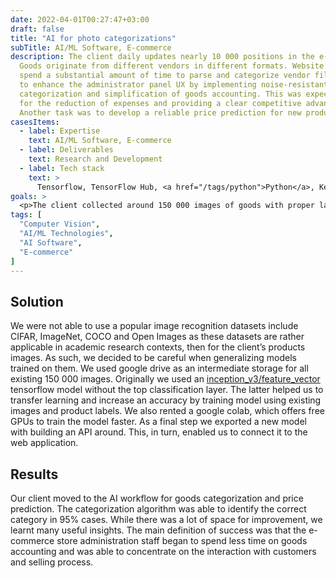 ```yaml
---
date: 2022-04-01T00:27:47+03:00
draft: false
title: "AI for photo categorizations"
subTitle: AI/ML Software, E-commerce
description: The client daily updates nearly 10 000 positions in the e-commerce store. 
  Goods originate from different vendors in different formats. Website administrators 
  spend a substantial amount of time to parse and categorize vendor files. The task was 
  to enhance the administrator panel UX by implementing noise-resistant automatic 
  categorization and simplification of goods accounting. This was expected to allow 
  for the reduction of expenses and providing a clear competitive advantage. 
  Another task was to develop a reliable price prediction for new products.
casesItems:
  - label: Expertise
    text: AI/ML Software, E-commerce
  - label: Deliverables
    text: Research and Development
  - label: Tech stack
    text: >
      Tensorflow, TensorFlow Hub, <a href="/tags/python">Python</a>, Keras, Google Colab, Google Drive, Django
goals: >
  <p>The client collected around 150 000 images of goods with proper labels over the number of years. As a result, an extensive database divided into the training and validation sets was created. First of all, we examined existing computer vision solutions for classifying objects by photos. With the client training set, we have improved the object detection and classification algorithm to be noise-resistant to images with more than one object. Our team built a clustering algorithm based on the knowledge and specifics of the customer’s categorization hierarchy. Additionally, we implemented an algorithm persistent to changes in images quality, lighting and visual angle. The category detection pipeline was completely automated and was removed from the manual categorization workflow.</p>
tags: [
  "Computer Vision",
  "AI/ML Technologies",
  "AI Software",
  "E-commerce"
]
---
```


## Solution

We were not able to use a popular image recognition datasets include CIFAR, ImageNet, COCO and Open Images as these datasets are rather applicable in academic research contexts, then for the client’s products images. As such, we decided to be careful when generalizing models trained on them. We used google drive as an intermediate storage for all existing 150 000 images. Originally we used an [inception_v3/feature_vector](https://tfhub.dev/google/tf2-preview/inception_v3/feature_vector/4) tensorflow model without the top classification layer. The latter helped us to transfer learning and increase an accuracy by training model using existing images and product labels. We also rented a google colab, which offers free GPUs to train the model faster. As a final step we exported a new model with building an API around. This, in turn, enabled us to connect it to the web application.

## Results

Our client moved to the AI workflow for goods categorization and price prediction. The categorization algorithm was able to identify the correct category in 95% cases. While there was a lot of space for improvement, we learnt many useful insights. The main definition of success was that the e-commerce store administration staff began to spend less time on goods accounting and was able to concentrate on the interaction with customers and selling process.